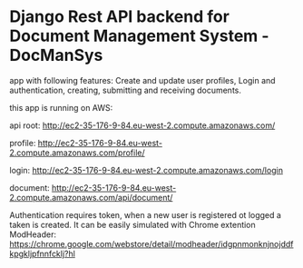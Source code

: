 # Django Rest API backend for Document Management System - DocManSys

app with following features: Create and update user profiles, Login and authentication, 
creating, submitting and receiving documents.


this app is running on AWS: 

api root: http://ec2-35-176-9-84.eu-west-2.compute.amazonaws.com/

profile: http://ec2-35-176-9-84.eu-west-2.compute.amazonaws.com/profile/

login: http://ec2-35-176-9-84.eu-west-2.compute.amazonaws.com/login

document:  http://ec2-35-176-9-84.eu-west-2.compute.amazonaws.com/api/document/

Authentication requires token, when a new user is registered ot logged a taken is created. It can be easily simulated with Chrome extention ModHeader: https://chrome.google.com/webstore/detail/modheader/idgpnmonknjnojddfkpgkljpfnnfcklj?hl
